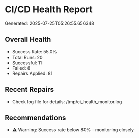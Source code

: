# CI/CD Health Report

Generated: 2025-07-25T05:26:55.656348

## Overall Health
- Success Rate: 55.0%
- Total Runs: 20
- Successful: 11
- Failed: 8
- Repairs Applied: 81

## Recent Repairs
- Check log file for details: /tmp/ci_health_monitor.log

## Recommendations
- ⚠️ Warning: Success rate below 80% - monitoring closely
